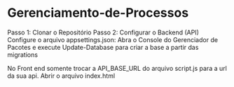 # Gerenciamento-de-Processos

Passo 1: Clonar o Repositório
Passo 2: Configurar o Backend (API)
Configure o arquivo appsettings.json:
Abra o Console do Gerenciador de Pacotes e execute Update-Database para criar a base a partir das migrations


No Front end somente trocar a API_BASE_URL do arquivo script.js para a url da sua api.
Abrir o arquivo index.html
